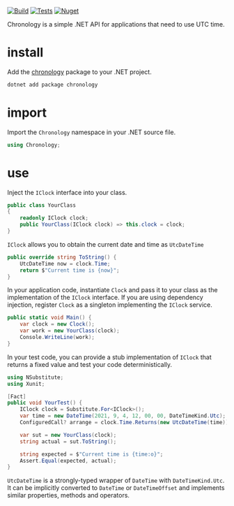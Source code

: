 [![Build](https://img.shields.io/appveyor/ci/olegsych/chronology/master)](https://ci.appveyor.com/project/olegsych/chronology/branch/master)
[![Tests](https://img.shields.io/appveyor/tests/olegsych/chronology/master)](https://ci.appveyor.com/project/olegsych/chronology/branch/master/tests)
[![Nuget](https://img.shields.io/nuget/v/chronology.svg)](https://www.nuget.org/packages/chronology)

Chronology is a simple .NET API for applications that need to use UTC time.

# install

Add the [chronology](https://www.nuget.org/packages/chronology) package to your .NET project.
```PowerShell
dotnet add package chronology
```

# import

Import the `Chronology` namespace in your .NET source file.
```C#
using Chronology;
```

# use

Inject the `IClock` interface into your class.
```C#
public class YourClass
{
    readonly IClock clock;
    public YourClass(IClock clock) => this.clock = clock;
}
```

`IClock` allows you to obtain the current date and time as `UtcDateTime`
```C#
public override string ToString() {
    UtcDateTime now = clock.Time;
    return $"Current time is {now}";
}
```

In your application code, instantiate `Clock` and pass it to your class as the
implementation of the `IClock` interface. If you are using dependency injection,
register `Clock` as a singleton implementing the `IClock` service.
```C#
public static void Main() {
    var clock = new Clock();
    var work = new YourClass(clock);
    Console.WriteLine(work);
}
```

In your test code, you can provide a stub implementation of `IClock` that returns
a fixed value and test your code deterministically.
```C#
using NSubstitute;
using Xunit;

[Fact]
public void YourTest() {
    IClock clock = Substitute.For<IClock>();
    var time = new DateTime(2021, 9, 4, 12, 00, 00, DateTimeKind.Utc);
    ConfiguredCall? arrange = clock.Time.Returns(new UtcDateTime(time));

    var sut = new YourClass(clock);
    string actual = sut.ToString();

    string expected = $"Current time is {time:o}";
    Assert.Equal(expected, actual);
}
```

`UtcDateTime` is a strongly-typed wrapper of `DateTime` with `DateTimeKind.Utc`.
It can be implicitly converted to `DateTime` or `DateTimeOffset` and implements
similar properties, methods and operators.
